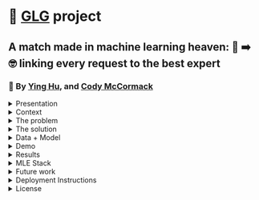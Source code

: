 # 🚀 [GLG](https://glginsights.com/) project

## A match made in machine learning heaven: 🙋 ➡️ 🤓 linking every request to the best expert
### 👏  By [Ying Hu](https://www.linkedin.com/in/ying-hu-math/), and [Cody McCormack](https://www.linkedin.com/in/codymccormack/) 
<details><summary>Presentation</summary>
<p>

You can see a recording of our presentation here: <a href="https://youtu.be/y2BTKiYVVYA">GLG Project Presentation</a>.
</p>

<p>
You can see our slide deck here: <a href="https://github.com/LaplaceCherub/glg-project/blob/main/Presentation/FourthBrain%20MLE%20Capstone%20Presentation%20-%20GLG%20-%2020221206.pdf">GLG Project Slide Deck</a>.
</p>
</details>
<details><summary>Context</summary>
<p>

Ying, and Cody are students of [FourthBrain's](https://fourthbrain.ai/) [Machine Learning Engineer course](https://fourthbrain.ai/courses/machine-learning-engineer/), cohort 9 (August-December 2022). This repository (repo) is part of our capstone project, a required deliverable from our curriculum. For that we've chosen to work on the [GLG](https://glginsights.com/) project.

</p>
</details>
  
<details><summary>The problem</summary>
<p>

[GLG](https://glginsights.com/)'s business largely revolves around matching clients, requesting insights on a specific topic, with an expert on that topic from their large database so that they can meet by phone, video or in person. Visually: 

<img width="733" alt="image" src="https://user-images.githubusercontent.com/110877253/205419935-651c3d3a-972e-471f-9491-45c6426184f2.png">

Since they receive hundreds of these requests per day, we wanted to explore how machine learning could help automate and scale the process. 

</p>
</details>
  
<details><summary>The solution</summary>
<p>
<p>

<img width="958" alt="image" src="https://user-images.githubusercontent.com/110877253/206084965-2f0e34b7-04be-46f4-879d-5620393f27f8.png">

</p>
</details>
  
<details><summary>Data + Model</summary>
<p>
<p>
<img width="960" alt="image" src="https://user-images.githubusercontent.com/110877253/206085500-43a33b64-dd34-4b34-88c4-d19f8a44d259.png">
</p>
<p></p>
</details>
  
<details><summary>Demo</summary>  
<p>
<p>
<img width="769" alt="image" src="https://i.giphy.com/media/GMSpp7FQSZdnXPHyfS/giphy.webp">
</p>

<p>
You can watch an HD product demo here: <a href="https://youtu.be/H9BZQdG0qCA">GLG Project Demo</a>.
</p>
</details>

<details><summary>Results</summary>
<p>
<p>
<img width="959" alt="image" src="https://user-images.githubusercontent.com/110877253/206085155-9523f20d-d83a-4e48-add1-c32d772388c2.png">
  
</p>
</details>
  
<details><summary>MLE Stack</summary>
<p>
<p>
<img width="960" alt="image" src="https://user-images.githubusercontent.com/110877253/206085235-dd4101f4-9e32-417f-b98d-81f876216ecc.png">
  
</p>
</details>

<details><summary>Future work</summary>
<p>

1. Improve the Topic Modeling: 
- Training an LDA model on a more diverse [dataset](https://components.one/datasets/all-the-news-2-news-articles-dataset/)
- Using semi-supervised learning method (SentenceTransformers + Label Propagation)

2. Expand the scope of the project: 
- Building the expert(s) recommendation model 
- Adapting our models to cover non-English languages 
  (GLG also has offices in Europe, Asia, and the Middle East)

</p>
</details>

<details><summary>Deployment Instructions</summary>
<p>

This app can be (relatively, see note 1 below) easily deployed using Docker. The instructions to deploy in the cloud or locally are the same.</p>
<ol>
  <li>Clone this repository, either on a local machine or in a cloud instance</li>
  <li>Navigate to the flask_app folder</li>
  <li>Build the Docker image, using the command <code>docker build -t image_name .</code></li>
    <ul>
      <li>If you don't have Docker installed locally or in the cloud instance, you will have to <a href="https://docs.docker.com/get-docker/">install</a> and <a href="https://docs.docker.com/config/daemon/systemd/">activate</a> the Daemon in order to build a Docker image.</li>
    </ul>
  <li>Run the Docker image using the command <code>docker run -d --rm --name container_name -p 8000:8000 image_name</code></li>
  <li>Navigate to either your local host, port 8000, or the public IP of the cloud instance, port 8000. E.g. 127.0.0.0:8000</li>
</ol>
<p><strong>NOTE 1:</strong> This application depends on prebuilt machine learning models that were saved using <a href="https://docs.python.org/3/library/pickle.html">Pickle</a> files. The idea of Pickle files is that they can be built once and ported to any other machine. However, in testing we found that this was often not the case. If the app crashes when you try to run it, this is most likely the problem, and you need to take the steps below to remediate the issue:</p>
<ol>
  <li>Open Dockerfile, and remove the <code>#</code> from the 3rd line from the bottom, so that it reads <code>RUN python model_maker.py</code></li>
</ol>
<p>Then you can pick up from the step <code>docker build -t image_name .</code> above.</p>
<p><strong>NOTE 2:</strong> this will slow down the Docker image build considerably, and might take up to 20 minutes, depending on your machine.</p>
</details>

<details><summary>License</summary>
<p>

MIT License

Copyright (c) 2022 Cody McCormack, Cris Fortes and Ying Hu

Permission is hereby granted, free of charge, to any person obtaining a copy
of this software and associated documentation files (the "Software"), to deal
in the Software without restriction, including without limitation the rights
to use, copy, modify, merge, publish, distribute, sublicense, and/or sell
copies of the Software, and to permit persons to whom the Software is
furnished to do so, subject to the following conditions:

The above copyright notice and this permission notice shall be included in all
copies or substantial portions of the Software.

THE SOFTWARE IS PROVIDED "AS IS", WITHOUT WARRANTY OF ANY KIND, EXPRESS OR
IMPLIED, INCLUDING BUT NOT LIMITED TO THE WARRANTIES OF MERCHANTABILITY,
FITNESS FOR A PARTICULAR PURPOSE AND NONINFRINGEMENT. IN NO EVENT SHALL THE
AUTHORS OR COPYRIGHT HOLDERS BE LIABLE FOR ANY CLAIM, DAMAGES OR OTHER
LIABILITY, WHETHER IN AN ACTION OF CONTRACT, TORT OR OTHERWISE, ARISING FROM,
OUT OF OR IN CONNECTION WITH THE SOFTWARE OR THE USE OR OTHER DEALINGS IN THE
SOFTWARE.
  
</p>
</details>
